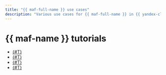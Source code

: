 ```yaml
---
title: "{{ maf-full-name }} use cases"
description: "Various use cases for {{ maf-full-name }} in {{ yandex-cloud }}."
---
```


# {{ maf-name }} tutorials

* [{#T}](data-proc-automation.md)
* [{#T}](yandex-query-automation.md)
* [{#T}](using-python-sdk.md)
* [{#T}](lockbox-secrets-in-maf-cluster.md)
